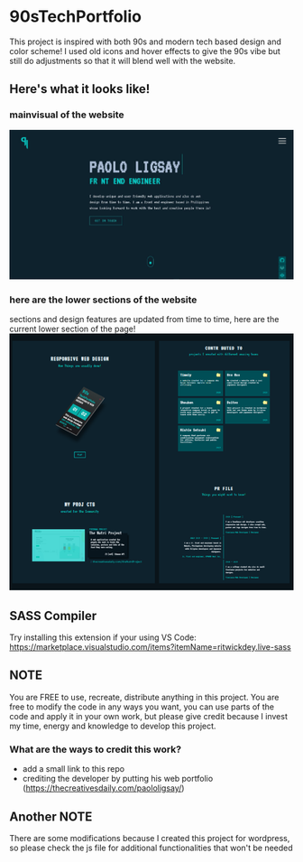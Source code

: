 # 90sTechPortfolio
This project is inspired with both 90s and modern tech based design and color scheme! I used old icons and hover effects to give the 90s vibe but still do adjustments so that it will blend well with the website.

## Here's what it looks like! 
### mainvisual of the website
![](src/img/portfolio.jpg)
### here are the lower sections of the website
sections and design features are updated from time to time, here are the current lower section of the page! 
![](src/img/portfolio_full.jpg)

## SASS Compiler
Try installing this extension if your using VS Code:
https://marketplace.visualstudio.com/items?itemName=ritwickdey.live-sass

## NOTE
You are FREE to use, recreate, distribute anything in this project. You are free to modify the code in any ways you want, you can use parts of the code and apply it in your own work, but please give credit because I invest my time, energy and knowledge to develop this project. 

### What are the ways to credit this work? 
- add a small link to this repo
- crediting the developer by putting his web portfolio (https://thecreativesdaily.com/paololigsay/)

## Another NOTE
There are some modifications because I created this project for wordpress, 
so please check the js file for additional functionalities that won't be needed
